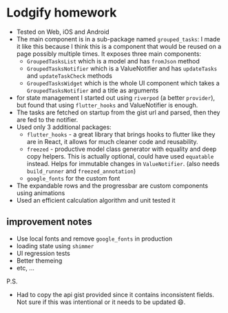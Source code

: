 # Lodgify homework

- Tested on Web, iOS and Android
- The main component is in a sub-package named `grouped_tasks`: I made it like this because I think this is a component that would be reused on a page possibly multiple times. It exposes three main components:
  - `GroupedTasksList` which is a model and has `fromJson` method
  - `GroupedTasksNotifier` which is a ValueNotifier and has `updateTasks` and `updateTaskCheck` methods
  - `GroupedTasksWidget` which is the whole UI component which takes a `GroupedTasksNotifier` and a title as arguments
- for state management I started out using `riverpod` (a better `provider`), but found that using `flutter_hooks` and ValueNotifier is enough.
- The tasks are fetched on startup from the gist url and parsed, then they are fed to the notifier.
- Used only 3 additional packages:
  - `flutter_hooks` - a great library that brings hooks to flutter like they are in React, it allows for much cleaner code and reusability.
  - `freezed` - productive model class generator with equality and deep copy helpers. This is actually optional, could have used `equatable` instead. Helps for immutable changes in `ValueNotifier`. (also needs `build_runner` and `freezed_annotation`)
  - `google_fonts` for the custom font
- The expandable rows and the progressbar are custom components using animations
- Used an efficient calculation algorithm and unit tested it

## improvement notes

- Use local fonts and remove `google_fonts` in production
- loading state using `shimmer`
- UI regression tests
- Better themeing
- etc, ...

P.S.

- Had to copy the api gist provided since it contains inconsistent fields. Not sure if this was intentional or it needs to be updated 😄.
